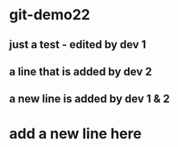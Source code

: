# git-demo22
## just a test - edited by dev 1
## a line that is added by dev 2
## a new line is added by dev 1 & 2


# add a new line here
